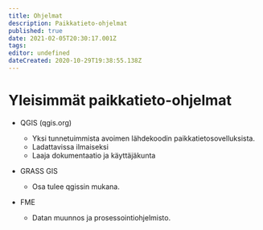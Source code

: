 ```yaml
---
title: Ohjelmat
description: Paikkatieto-ohjelmat
published: true
date: 2021-02-05T20:30:17.001Z
tags: 
editor: undefined
dateCreated: 2020-10-29T19:38:55.138Z
---
```


# Yleisimmät paikkatieto-ohjelmat
- QGIS (qgis.org)
	- Yksi tunnetuimmista avoimen lähdekoodin paikkatietosovelluksista.
  - Ladattavissa ilmaiseksi
  - Laaja dokumentaatio ja käyttäjäkunta
- GRASS GIS
	- Osa tulee qgissin mukana.
  
- FME
	- Datan muunnos ja prosessointiohjelmisto.